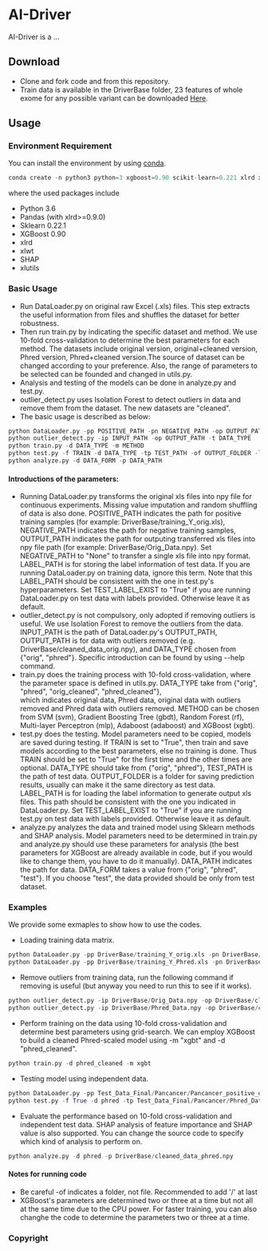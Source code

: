 # AI-Driver
AI-Driver is a ...

## Download
* Clone and fork code and from this repository.
* Train data is available in the DriverBase folder, 23 features of whole exome for any possible variant can be downloaded [Here](http://47.89.179.59/download/varcards.main.Phred_scaled.xls.gz).

## Usage
### Environment Requirement
You can install the environment by using [conda](https://docs.anaconda.com/anaconda/install/).
```python
conda create -n python3 python=3 xgboost=0.90 scikit-learn=0.221 xlrd xlwt xlutils pandas shap 
```
where the used packages include
* Python 3.6
* Pandas (with xlrd>=0.9.0)
* Sklearn 0.22.1
* XGBoost 0.90
* xlrd
* xlwt
* SHAP
* xlutils


### Basic Usage
* Run DataLoader.py on original raw Excel (.xls) files. This step extracts the useful information from files and shuffles the dataset for better robustness.
* Then run train.py by indicating the specific dataset and method. We use 10-fold cross-validation to determine the best parameters for each method. The datasets include original version, original+cleaned version, Phred version, Phred+cleaned version.The source of dataset can be changed according to your preference. Also, the range of parameters to be selected can be founded and changed in utils.py.  
* Analysis and testing of the models can be done in analyze.py and test.py.
* outlier_detect.py uses Isolation Forest to detect outliers in data and remove them from the dataset. The new datasets are "cleaned".
* The basic usage is described as below:
```python
python DataLoader.py -pp POSITIVE_PATH -pn NEGATIVE_PATH -op OUTPUT_PATH -lp LABEL_PATH -l TEST_LABEL_EXIST
python outlier_detect.py -ip INPUT_PATH -op OUTPUT_PATH -t DATA_TYPE
python train.py -d DATA_TYPE -m METHOD
python test.py -f TRAIN -d DATA_TYPE -tp TEST_PATH -of OUTPUT_FOLDER -lp LABEL_PATH -l TEST_LABEL_EXIST
python analyze.py -d DATA_FORM -p DATA_PATH
```
#### Introductions of the parameters:
* Running DataLoader.py transforms the original xls files into npy file for continuous experiments. Missing value imputation 
and random shuffling of data is also done. POSITIVE_PATH indicates the path for positive training samples (for example: DriverBase/training_Y_orig.xls), 
NEGATIVE_PATH indicates the path for negative training samples, OUTPUT_PATH indicates the path for outputing transferred 
xls files into npy file path (for example: DriverBase/Orig_Data.npy). Set NEGATIVE_PATH to "None" to transfer a single xls file into npy format. LABEL_PATH
is for storing the label information of test data. If you are running DataLoader.py on training data, ignore this term. Note that this LABEL_PATH should be consistent
with the one in test.py's hyperparameters. Set TEST_LABEL_EXIST to "True" if you are running DataLoader.py on test data with labels provided. Otherwise leave it as default.
* outlier_detect.py is not compulsory, only adopted if removing outliers is useful. We use Isolation Forest to remove the outliers from the
data. INPUT_PATH is the path of DataLoader.py's OUTPUT_PATH, OUTPUT_PATH is for data with outliers removed (e.g. DriverBase/cleaned_data_orig.npy), 
and DATA_TYPE chosen from {"orig", "phred"}. Specific introduction can be found by using --help command. 
* train.py does the training process with 10-fold cross-validation, where the parameter space is defined in utils.py. DATA_TYPE take from {"orig", "phred", "orig_cleaned", "phred_cleaned"},  
which indicates original data, Phred data, original data with outliers removed and Phred data with outliers removed. METHOD can be chosen from SVM (svm), Gradient Boosting Tree (gbdt), Random Forest (rf), 
Multi-layer Perceptron (mlp), Adaboost (adaboost) and XGBoost (xgbt).
* test.py does the testing. Model parameters need to be copied, models are saved during testing. If TRAIN is set to "True", then train and save models according to the best parameters, else no training is done. Thus
TRAIN should be set to "True" for the first time and the other times are optional. DATA_TYPE should take from {"orig", "phred"}, TEST_PATH is the path of test data. OUTPUT_FOLDER is a folder for saving prediction results, 
usually can make it the same directory as test data. LABEL_PATH is for loading the label information to generate output xls files. This path should be consistent with the one you indicated in DataLoader.py. Set TEST_LABEL_EXIST 
to "True" if you are running test.py on test data with labels provided. Otherwise leave it as default.
* analyze.py analyzes the data and trained model using Sklearn methods and SHAP analysis. Model parameters need to be determined in train.py and analyze.py should use these 
parameters for analysis (the best parameters for XGBoost are already available in code, but if you would like to change them, you have to do it manually). DATA_PATH indicates
the path for data. DATA_FORM takes a value from {"orig", "phred", "test"}. If you choose "test", the data provided should be only from test dataset.
  
### Examples
We provide some exmaples to show how to use the codes. 

* Loading training data matrix.
```python
python DataLoader.py -pp DriverBase/training_Y_orig.xls -pn DriverBase/training_N_orig.xls -op DriverBase/Orig_Data.npy 
python DataLoader.py -pp DriverBase/training_Y_Phred.xls -pn DriverBase/training_N_Phred.xls -op DriverBase/Phred_Data.npy
```
* Remove outliers from training data, run the following command if removing is useful (but anyway you need to run this to see if it works).
```python
python outlier_detect.py -ip DriverBase/Orig_Data.npy -op DriverBase/cleaned_data_orig.npy -t orig
python outlier_detect.py -ip DriverBase/Phred_Data.npy -op DriverBase/cleaned_data_phred.npy -t phred
```
* Perform training on the data using 10-fold cross-validation and determine best parameters using grid-search. We can employ XGBoost to build a cleaned Phred-scaled model using -m "xgbt" and -d "phred_cleaned".
```python
python train.py -d phred_cleaned -m xgbt
```
* Testing model using independent data.
```python
python DataLoader.py -pp Test_Data_Final/Pancancer/Pancancer_positive_orig.xls -pn Test_Data_Final/Pancancer/Pancancer_negative_orig.xls -op Test_Data_Final/Pancancer/Phred_Data.npy -lp Test_Data_Final/Pancancer/label_phred.npy -l True
python test.py -f True -d phred -tp Test_Data_Final/Pancancer/Phred_Data.npy -of Test_Data_Final/Pancancer/ -lp Test_Data_Final/Pancancer/label_phred.npy -l True
```
* Evaluate the performance based on 10-fold cross-validation and independent test data. SHAP analysis of feature importance and SHAP value is also supported. You can change the source code to specify which kind of analysis to perform on. 
```python
python analyze.py -d phred -p DriverBase/cleaned_data_phred.npy
```
#### Notes for running code
- Be careful -of indicates a folder, not file. Recommended to add '/' at last
- XGBoost's parameters are determined two or three at a time but not all at the same time due to the CPU power. For faster training, you can also changhe the code to determine the parameters two or three at a time.


### Copyright
        
